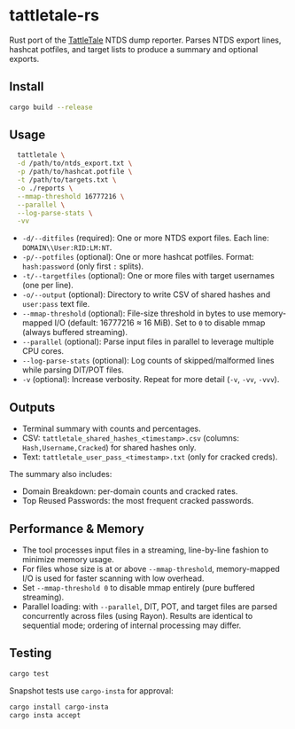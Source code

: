 # tattletale-rs

Rust port of the [TattleTale](https://github.com/coryavra/tattletale) NTDS dump reporter. Parses NTDS export lines, hashcat potfiles, and target lists to produce a summary and optional exports.

## Install

```bash
cargo build --release
```

## Usage

```bash
  tattletale \
  -d /path/to/ntds_export.txt \
  -p /path/to/hashcat.potfile \
  -t /path/to/targets.txt \
  -o ./reports \
  --mmap-threshold 16777216 \
  --parallel \
  --log-parse-stats \
  -vv
```

- `-d/--ditfiles` (required): One or more NTDS export files. Each line: `DOMAIN\\User:RID:LM:NT`.
- `-p/--potfiles` (optional): One or more hashcat potfiles. Format: `hash:password` (only first `:` splits).
- `-t/--targetfiles` (optional): One or more files with target usernames (one per line).
- `-o/--output` (optional): Directory to write CSV of shared hashes and `user:pass` text file.
- `--mmap-threshold` (optional): File-size threshold in bytes to use memory-mapped I/O (default: 16777216 ≈ 16 MiB). Set to `0` to disable mmap (always buffered streaming).
- `--parallel` (optional): Parse input files in parallel to leverage multiple CPU cores.
- `--log-parse-stats` (optional): Log counts of skipped/malformed lines while parsing DIT/POT files.
- `-v` (optional): Increase verbosity. Repeat for more detail (`-v`, `-vv`, `-vvv`).

## Outputs

- Terminal summary with counts and percentages.
- CSV: `tattletale_shared_hashes_<timestamp>.csv` (columns: `Hash,Username,Cracked`) for shared hashes only.
- Text: `tattletale_user_pass_<timestamp>.txt` (only for cracked creds).
  
The summary also includes:

- Domain Breakdown: per-domain counts and cracked rates.
- Top Reused Passwords: the most frequent cracked passwords.

## Performance & Memory

- The tool processes input files in a streaming, line-by-line fashion to minimize memory usage.
- For files whose size is at or above `--mmap-threshold`, memory-mapped I/O is used for faster scanning with low overhead.
- Set `--mmap-threshold 0` to disable mmap entirely (pure buffered streaming).
- Parallel loading: with `--parallel`, DIT, POT, and target files are parsed concurrently across files (using Rayon). Results are identical to sequential mode; ordering of internal processing may differ.

## Testing

```bash
cargo test
```

Snapshot tests use `cargo-insta` for approval:

```bash
cargo install cargo-insta
cargo insta accept
```
